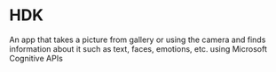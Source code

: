 # HDK
An app that takes a picture from gallery or using the camera and finds information about it such as text, faces, emotions, etc. using Microsoft Cognitive APIs
